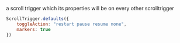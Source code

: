 a scroll trigger which its properties will be on every other scrolltrigger
```js
ScrollTrigger.defaults({
	toggleAction: "restart pause resume none",
	markers: true
})
```